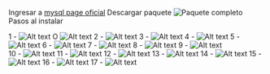 Ingresar a [mysql page oficial](https://dev.mysql.com/downloads/installer/)
Descargar paquete 
![Paquete completo](image.png)
Pasos al instalar 

1 - ![Alt text](image-1.png)
O 
![Alt text](image-1.1.png)
2 - ![Alt text](image-2.png)
3 - ![Alt text](image-3.png)
4 - ![Alt text](image-4.png)
5 - ![Alt text](image-5.png)
6 - ![Alt text](image-6.png)
7 - ![Alt text](image-7.png)
8 - ![Alt text](image-8.png)
9 - ![Alt text](image-9.png)  
10 - ![Alt text](image-10.png)
11 - ![Alt text](image-11.png)
12 - ![Alt text](image-12.png)
13 - ![Alt text](image-13.png)
14 - ![Alt text](image-14.png)
15 - ![Alt text](image-15.png)
16 - ![Alt text](image-16.png)
17 - ![Alt text](image-17.png)